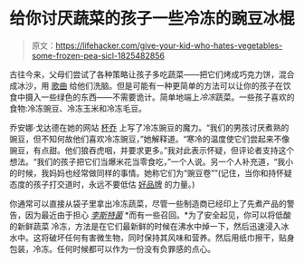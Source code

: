 # 给你讨厌蔬菜的孩子一些冷冻的豌豆冰棍

> 原文：<https://lifehacker.com/give-your-kid-who-hates-vegetables-some-frozen-pea-sicl-1825482856>

古往今来，父母们尝试了各种策略让孩子多吃蔬菜——把它们烤成巧克力饼，混合成冰沙，用 [歌曲](https://www.youtube.com/watch?v=ygdgrT6oSUk) 给他们洗脑。但是可能有一种更简单的方法可以让你的孩子在饮食中摄入一些绿色的东西——不需要诡计。简单地端上*冷冻*蔬菜。一些孩子喜欢的食物:冷冻豌豆、冷冻玉米和冷冻毛豆。



乔安娜·戈达德在她的网站 [杯乔](https://cupofjo.com/2015/10/how-to-get-kids-eat-vegetables/) 上写了冷冻豌豆的魔力。“我们的男孩讨厌煮熟的豌豆，但不知何故他们喜欢冷冻豌豆，”她解释道。“寒冷的温度使它们尝起来不像豌豆，有点甜。他们狼吞虎咽，并要求更多。”我对此表示怀疑，但评论者支持这个想法。“我们的孩子把它们当爆米花当零食吃，”一个人说。另一个人补充道，“我小的时候，我妈妈也经常做同样的事情。她称它们为“豌豆卷””(记住，当你和持怀疑态度的孩子打交道时，永远不要低估 [好品牌](https://offspring.lifehacker.com/name-your-dishes-to-make-family-mealtime-special-again-1796751816) 的力量。)

你通常可以直接从袋子里拿出冷冻蔬菜，尽管一些制造商已经印上了先煮产品的警告，因为最近由于担心 [*李斯特菌*](https://vitals.lifehacker.com/what-you-need-to-know-about-listeria-the-biggest-foodb-1764983273) *而有一些召回。*为了安全起见，你可以将低酸的新鲜蔬菜 冷冻，方法是在它们最新鲜的时候在沸水中焯一下，然后迅速浸入冰水中。这将破坏任何有害微生物，同时保持其风味和营养。然后用纸巾擦干，贴身包装，冷冻。任何时候都可以作为一份没有负罪感的点心。